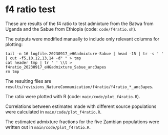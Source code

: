 # f4 ratio test

These are results of the f4 ratio to test admixture from the Batwa from Uganda and the Sabue from Ethiopia (code: `code/f4ratio.sh`).

The outputs were modified manually to include only relevant columns for plotting:

```
tail -n 16 logfile.20230917_eHGadmixture-Sabue | head -15 | tr -s ' ' | cut -f5,10,12,13,14 -d" " > tmp
cat header tmp | tr ' ' \\t > f4ratio_20230917_eHGadmixture_Sabue_anc3apes
rm tmp
```

The resulting files are `results/revisions_NatureCommunication/f4ratio/f4ratio_*_anc3apes`.

The ratio were plotted with R (code: `main/code/plot_f4ratio.R`).

Correlations between estimates made with different source populations were calculated in `main/code/plot_f4ratio.R`.

The estimated admixture fractions for the five Zambian populations were written out in `main/code/plot_f4ratio.R`.
